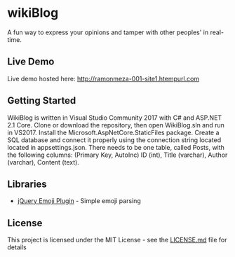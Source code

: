 # wikiBlog

A fun way to express your opinions and tamper with other peoples' in real-time.

## Live Demo
Live demo hosted here: http://ramonmeza-001-site1.htempurl.com

## Getting Started

WikiBlog is written in Visual Studio Community 2017 with C# and ASP.NET 2.1 Core. Clone or download the repository, then open WikiBlog.sln and run in VS2017. Install the Microsoft.AspNetCore.StaticFiles package. Create a SQL database and connect it properly using the connection string located located in appsettings.json. There needs to be one table, called Posts, with the following columns: (Primary Key, AutoInc) ID (int), Title (varchar), Author (varchar), Content (text).

## Libraries

* [jQuery Emoji Plugin](https://github.com/linyows/jquery-emoji) - Simple emoji parsing

## License

This project is licensed under the MIT License - see the [LICENSE.md](LICENSE.md) file for details
